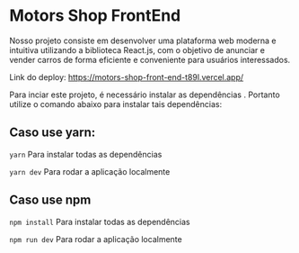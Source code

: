 # Motors Shop FrontEnd

Nosso projeto consiste em desenvolver uma plataforma web moderna e intuitiva utilizando a biblioteca React.js, com o objetivo de anunciar e vender carros de forma eficiente e conveniente para usuários interessados.

Link do deploy: https://motors-shop-front-end-t89l.vercel.app/

Para inciar este projeto, é necessário instalar as dependências . Portanto utilize o comando abaixo para instalar tais dependências:

## Caso use yarn:

`yarn` Para instalar todas as dependências

`yarn dev` Para rodar a aplicação localmente

## Caso use npm

`npm install` Para instalar todas as dependências

`npm run dev` Para rodar a aplicação localmente
